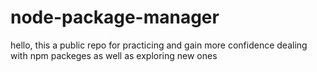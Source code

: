# node-package-manager
hello, this a public repo for practicing and gain more confidence dealing with npm packeges as well as exploring new ones